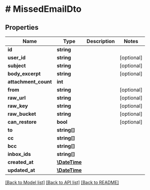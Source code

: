 # # MissedEmailDto

## Properties

Name | Type | Description | Notes
------------ | ------------- | ------------- | -------------
**id** | **string** |  |
**user_id** | **string** |  | [optional]
**subject** | **string** |  | [optional]
**body_excerpt** | **string** |  | [optional]
**attachment_count** | **int** |  |
**from** | **string** |  | [optional]
**raw_url** | **string** |  | [optional]
**raw_key** | **string** |  | [optional]
**raw_bucket** | **string** |  | [optional]
**can_restore** | **bool** |  | [optional]
**to** | **string[]** |  |
**cc** | **string[]** |  |
**bcc** | **string[]** |  |
**inbox_ids** | **string[]** |  |
**created_at** | [**\DateTime**](\DateTime) |  |
**updated_at** | [**\DateTime**](\DateTime) |  |

[[Back to Model list]](../../README#models) [[Back to API list]](../../README#endpoints) [[Back to README]](../../README)
